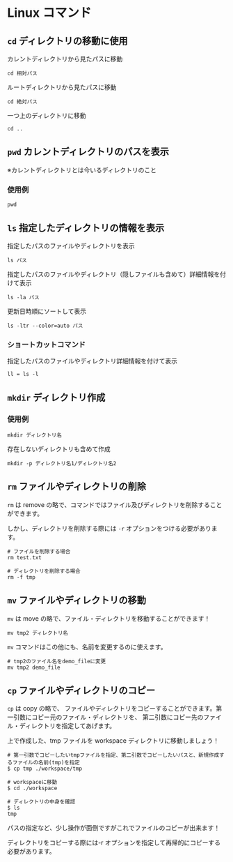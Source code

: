 # Linux コマンド

## `cd` ディレクトリの移動に使用

カレントディレクトリから見たパスに移動

```
cd 相対パス
```

ルートディレクトリから見たパスに移動

```
cd 絶対パス
```

一つ上のディレクトリに移動

```
cd ..
```

## `pwd` カレントディレクトリのパスを表示

※カレントディレクトリとは今いるディレクトリのこと

### 使用例

```
pwd
```

## `ls` 指定したディレクトリの情報を表示

指定したパスのファイルやディレクトリを表示

```
ls パス
```

指定したパスのファイルやディレクトリ（隠しファイルも含めて）詳細情報を付けて表示

```
ls -la パス
```

更新日時順にソートして表示

```
ls -ltr --color=auto パス
```

### ショートカットコマンド

指定したパスのファイルやディレクトリ詳細情報を付けて表示

```
ll = ls -l
```

## `mkdir` ディレクトリ作成

### 使用例

```
mkdir ディレクトリ名
```

存在しないディレクトリも含めて作成

```
mkdir -p ディレクトリ名1/ディレクトリ名2
```

## `rm` ファイルやディレクトリの削除

`rm` は remove の略で、コマンドではファイル及びディレクトリを削除することができます。

しかし、ディレクトリを削除する際には `-r` オプションをつける必要があります。

```
# ファイルを削除する場合
rm test.txt

# ディレクトリを削除する場合
rm -f tmp
```

## `mv` ファイルやディレクトリの移動

`mv` は move の略で、ファイル・ディレクトリを移動することができます！

```
mv tmp2 ディレクトリ名
```

`mv` コマンドはこの他にも、名前を変更するのに使えます。

```
# tmp2のファイル名をdemo_fileに変更
mv tmp2 demo_file
```

## `cp` ファイルやディレクトリのコピー

`cp` は copy の略で、
ファイルやディレクトリをコピーすることができます。第一引数にコピー元のファイル・ディレクトリを、 第二引数にコピー先のファイル・ディレクトリを指定してあげます。

上で作成した、tmp ファイルを workspace ディレクトリに移動しましょう！

```
# 第一引数でコピーしたいtmpファイルを指定、第二引数でコピーしたいパスと、新規作成するファイルの名前(tmp)を指定
$ cp tmp ./workspace/tmp

# workspaceに移動
$ cd ./workspace

# ディレクトリの中身を確認
$ ls
tmp
```

パスの指定など、少し操作が面倒ですがこれでファイルのコピーが出来ます！

ディレクトリをコピーする際には-r オプションを指定して再帰的にコピーする必要があります。
